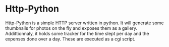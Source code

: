 # Http-Python

Http-Python is a simple HTTP server written in python.
It will generate some thumbnails for photos on the fly and exposes them as a gallery. Addittionnaly, it holds some
tracker for the time slept per day and the expenses done over a day. These are executed as a cgi script.
